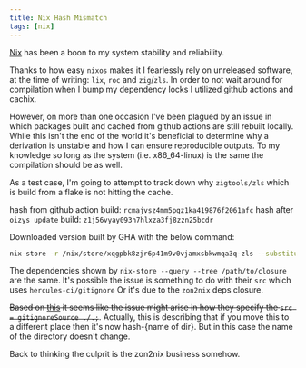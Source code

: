 ```yaml
---
title: Nix Hash Mismatch
tags: [nix]
---
```



[Nix](8m5l-nix-and-nixos.md) has been a boon to my system stability and reliability.

Thanks to how easy `nixos` makes it I fearlessly rely on unreleased software, at the time of writing: `lix`, `roc` and `zig`/`zls`.
In order to not wait around for compilation when I bump my dependency locks I utilized github actions and cachix.

However, on more than one occasion I've been plagued by an issue in which packages built and cached from github actions are still rebuilt
locally.
While this isn't the end of the world it's beneficial to determine why a derivation is unstable and how I can ensure reproducible outputs.
To my knowledge so long as the system (i.e. x86_64-linux) is the same the compilation should be as well.

As a test case, I'm going to attempt to track down why `zigtools/zls` which is build from a flake is not hitting the cache.

hash from github action build: `rcmajvsz4mm5pqz1ka419876f2061afc`
hash after `oizys update` build: `z1j56vyay093h7hlxza3fj8zzn25bcdr`

Downloaded version built by GHA with the below command:

```sh
nix-store -r /nix/store/xqgpbk8zjr6p41m9v0vjamxsbkwmqa3q-zls --substituters 'https://daylin.cachix.org' --trusted-public-keys 'daylin.cachix.org-1:fLdSnbhKjtOVea6H9KqXeir+PyhO+sDSPhEW66ClE/k=' -vvvv
```

The dependencies shown by `nix-store --query --tree /path/to/closure` are the same.
It's possible the issue is something to do with their `src` which uses `hercules-ci/gitignore`
Or it's due to the `zon2nix` deps closure.

~~Based on [this](https://nix.dev/guides/best-practices#reproducible-source-paths) it seems like the issue might arise in how they specify the `src = gitignoreSource ./.;`~~. Actually, this is describing that if you move this to a different place then it's now hash-{name of dir}.
But in this case the name of the directory doesn't change.

Back to thinking the culprit is the zon2nix business somehow.

